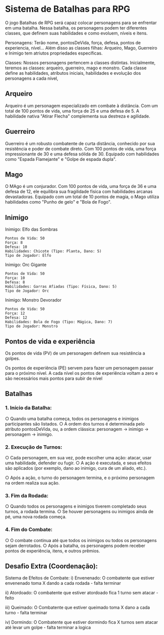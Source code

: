 # Sistema de Batalhas para RPG

O jogo Batalhas de RPG será capaz colocar personagens para se enfrentar em uma batalha. Nessa batalha, os personagens podem ter diferentes classes, que definem suas habilidades e como evoluem, níveis e itens. 

Personagens:
Terão nome, pontosDeVida, força, defesa, pontos de experiencia, nível... Além disso as classes filhas: Arqueiro, Mago, Guerreiro e Inimigo tem atriutos propriedades específicas.

Classes:
Nossos personagens pertencem a classes  distintas. Inicialmente, teremos as classes: arqueiro, guerreiro, mago e monstro. Cada classe define as habilidades, atributos iniciais, habilidades e evolução dos personagens a cada nível, 


## Arqueiro
Arqueiro é um personagem especializado em combate à distância. 
Com um total de 100 pontos de vida, uma força de 25 e uma defesa de 5. 
A habilidade nativa "Atirar Flecha" complementa sua destreza e agilidade.

## Guerreiro

Guerreiro é um robusto combatente de curta distância, conhecido por sua resistência e poder de combate direto. 
Com 100 pontos de vida, uma força impressionante de 30 e uma defesa sólida de 30. Equipado com habilidades como "Espada Flamejante" e "Golpe de espada dupla".

## Mago

O MAgo é um conjurador. Com 100 pontos de vida, uma força de 36 e uma defesa de 12, ele equilibra sua fragilidade física com habilidades arcanas devastadoras. 
Equipado com um total de 10 pontos de magia, o Mago utiliza habilidades como "Punho de gelo" e "Bola de Fogo".

## Inimigo

Inimigo: Elfo das Sombras

    Pontos de Vida: 50
    Força: 8
    Defesa: 10
    Habilidades: Chicote (Tipo: Planta, Dano: 5)
    Tipo de Jogador: Elfo

Inimigo: Orc Gigante

    Pontos de Vida: 50
    Força: 10
    Defesa: 8
    Habilidades: Garras Afiadas (Tipo: Física, Dano: 5)
    Tipo de Jogador: Orc

Inimigo: Monstro Devorador

    Pontos de Vida: 50
    Força: 12
    Defesa: 12
    Habilidades: Bola de Fogo (Tipo: Mágica, Dano: 7)
    Tipo de Jogador: Monstro

## Pontos de vida e experiência

Os pontos de vida (PV) de um personagem definem sua resistência a golpes.

Os pontos de experiência (PE) servem para fazer um personagem passar para o próximo nível. A cada nível os pontos de experiência voltam a zero e são necessários mais pontos para subir de nível

## Batalhas
### 1. Início da Batalha:
○ Quando uma batalha começa, todos os personagens e inimigos
participantes são listados.
○ A ordem dos turnos é determinada pelo atributo
pontosDeVida, ou, a ordem clássica: personagem ->
inimigo -> personagem -> inimigo.

### 2. Execução de Turnos:
○ Cada personagem, em sua vez, pode escolher uma ação: atacar,
usar uma habilidade, defender ou fugir.
○ A ação é executada, e seus efeitos são aplicados (por exemplo,
dano ao inimigo, cura de um aliado, etc.).

○ Após a ação, o turno do personagem termina, e o próximo
personagem na ordem realiza sua ação.

### 3. Fim da Rodada:
○ Quando todos os personagens e inimigos tiverem completado
seus turnos, a rodada termina.
○ Se houver personagens ou inimigos ainda de pé, uma nova
rodada começa.
### 4. Fim do Combate:
○ O combate continua até que todos os inimigos ou todos os
personagens sejam derrotados.
○ Após a batalha, os personagens podem receber pontos de
experiência, itens, e outros prêmios.

## Desafio Extra (Coordenação):
Sistema de Efeitos de Combate:
i) Envenenado: O combatente que estiver envenenado toma X
dando a cada rodada - falta terminar

ii) Atordoado: O combatente que estiver atordoado fica 1 turno
sem atacar - feito

iii) Queimado: O Combatente que estiver queimado toma X dano
a cada turno - falta terminar

iv) Dormindo: O Combatente que estiver dormindo fica X turnos
sem atacar até levar um golpe - falta terminar a logica
